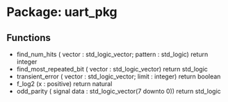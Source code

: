 # Package: uart_pkg

## Functions
- find_num_hits <font id="function_arguments">( vector    : std_logic_vector; pattern   : std_logic) </font> <font id="function_return">return integer </font>
- find_most_repeated_bit <font id="function_arguments">( vector    : std_logic_vector) </font> <font id="function_return">return std_logic </font>
- transient_error <font id="function_arguments">( vector    : std_logic_vector; limit     : integer) </font> <font id="function_return">return boolean </font>
- f_log2 <font id="function_arguments">(x : positive) </font> <font id="function_return">return natural </font>
- odd_parity <font id="function_arguments">( signal data : std_logic_vector(7 downto 0)) </font> <font id="function_return">return std_logic </font>
